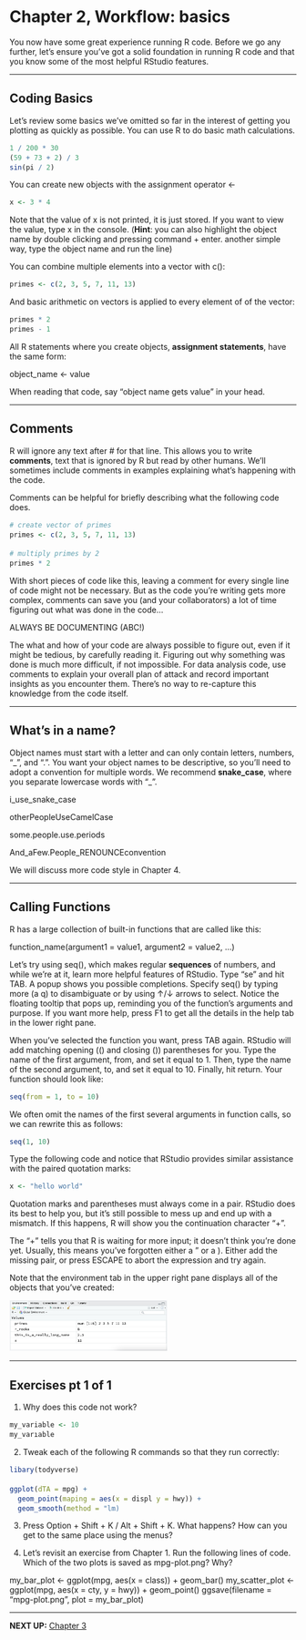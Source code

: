 # Chapter 2, Workflow: basics


You now have some great experience running R code. Before we go any
further, let’s ensure you’ve got a solid foundation in running R code
and that you know some of the most helpful RStudio features.

------------------------------------------------------------------------

## Coding Basics

Let’s review some basics we’ve omitted so far in the interest of getting
you plotting as quickly as possible. You can use R to do basic math
calculations.

``` r
1 / 200 * 30
(59 + 73 + 2) / 3
sin(pi / 2)
```

You can create new objects with the assignment operator \<-

``` r
x <- 3 * 4
```

Note that the value of x is not printed, it is just stored. If you want
to view the value, type x in the console. (**Hint**: you can also
highlight the object name by double clicking and pressing command +
enter. another simple way, type the object name and run the line)

You can combine multiple elements into a vector with c():

``` r
primes <- c(2, 3, 5, 7, 11, 13)
```

And basic arithmetic on vectors is applied to every element of of the
vector:

``` r
primes * 2
primes - 1
```

All R statements where you create objects, **assignment statements**,
have the same form:

object_name \<- value

When reading that code, say “object name gets value” in your head.

------------------------------------------------------------------------

## Comments

R will ignore any text after \# for that line. This allows you to write
**comments**, text that is ignored by R but read by other humans. We’ll
sometimes include comments in examples explaining what’s happening with
the code.

Comments can be helpful for briefly describing what the following code
does.

``` r
# create vector of primes
primes <- c(2, 3, 5, 7, 11, 13)

# multiply primes by 2
primes * 2
```

With short pieces of code like this, leaving a comment for every single
line of code might not be necessary. But as the code you’re writing gets
more complex, comments can save you (and your collaborators) a lot of
time figuring out what was done in the code…

ALWAYS BE DOCUMENTING (ABC!)

The what and how of your code are always possible to figure out, even if
it might be tedious, by carefully reading it. Figuring out why something
was done is much more difficult, if not impossible. For data analysis
code, use comments to explain your overall plan of attack and record
important insights as you encounter them. There’s no way to re-capture
this knowledge from the code itself.

------------------------------------------------------------------------

## What’s in a name?

Object names must start with a letter and can only contain letters,
numbers, “\_”, and “.”. You want your object names to be descriptive, so
you’ll need to adopt a convention for multiple words. We recommend
**snake_case**, where you separate lowercase words with “\_”.

i_use_snake_case

otherPeopleUseCamelCase

some.people.use.periods

And_aFew.People_RENOUNCEconvention

We will discuss more code style in Chapter 4.

------------------------------------------------------------------------

## Calling Functions

R has a large collection of built-in functions that are called like
this:

function_name(argument1 = value1, argument2 = value2, …)

Let’s try using seq(), which makes regular **sequences** of numbers, and
while we’re at it, learn more helpful features of RStudio. Type “se” and
hit TAB. A popup shows you possible completions. Specify seq() by typing
more (a q) to disambiguate or by using ↑/↓ arrows to select. Notice the
floating tooltip that pops up, reminding you of the function’s arguments
and purpose. If you want more help, press F1 to get all the details in
the help tab in the lower right pane.

When you’ve selected the function you want, press TAB again. RStudio
will add matching opening (() and closing ()) parentheses for you. Type
the name of the first argument, from, and set it equal to 1. Then, type
the name of the second argument, to, and set it equal to 10. Finally,
hit return. Your function should look like:

``` r
seq(from = 1, to = 10)
```

We often omit the names of the first several arguments in function
calls, so we can rewrite this as follows:

``` r
seq(1, 10)
```

Type the following code and notice that RStudio provides similar
assistance with the paired quotation marks:

``` r
x <- "hello world"
```

Quotation marks and parentheses must always come in a pair. RStudio does
its best to help you, but it’s still possible to mess up and end up with
a mismatch. If this happens, R will show you the continuation character
“+”.

The “+” tells you that R is waiting for more input; it doesn’t think
you’re done yet. Usually, this means you’ve forgotten either a ” or a ).
Either add the missing pair, or press ESCAPE to abort the expression and
try again.

Note that the environment tab in the upper right pane displays all of
the objects that you’ve created:

<img src="Images/Ch2_Environment_Tab_Example.png" 
     alt="Zoomed in example of environment tab located in the upper right pane display of RStudio"
     style="width: 55%;">

------------------------------------------------------------------------

## Exercises pt 1 of 1

1.  Why does this code not work?

``` r
my_variable <- 10
my_varıable
```

2.  Tweak each of the following R commands so that they run correctly:

``` r
libary(todyverse)

ggplot(dTA = mpg) + 
  geom_point(maping = aes(x = displ y = hwy)) +
  geom_smooth(method = "lm)
```

3.  Press Option + Shift + K / Alt + Shift + K. What happens? How can
    you get to the same place using the menus?

4.  Let’s revisit an exercise from Chapter 1. Run the following lines of
    code. Which of the two plots is saved as mpg-plot.png? Why?

my_bar_plot \<- ggplot(mpg, aes(x = class)) + geom_bar() my_scatter_plot
\<- ggplot(mpg, aes(x = cty, y = hwy)) + geom_point() ggsave(filename =
“mpg-plot.png”, plot = my_bar_plot)

------------------------------------------------------------------------

**NEXT UP:** [Chapter
3](https://github.com/UCSC-Treehouse/Essential-skills-for-Treehouse-computational-research/blob/main/Chapter-Instructions/Chapter_03_Instructions.md)
